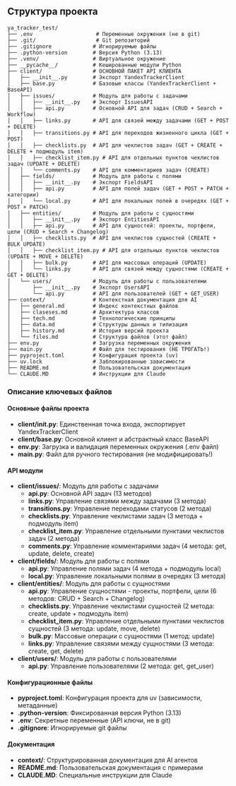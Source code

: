 ## Структура проекта

```
ya_tracker_test/
├── .env                    # Переменные окружения (не в git)
├── .git/                   # Git репозиторий
├── .gitignore             # Игнорируемые файлы
├── .python-version        # Версия Python (3.13)
├── .venv/                 # Виртуальное окружение
├── __pycache__/           # Кешированные модули Python
├── client/                # ОСНОВНОЙ ПАКЕТ API КЛИЕНТА
│   ├── __init__.py        # Экспорт YandexTrackerClient
│   ├── base.py            # Базовые классы (YandexTrackerClient + BaseAPI)
│   ├── issues/            # Модуль для работы с задачами
│   │   ├── __init__.py    # Экспорт IssuesAPI
│   │   ├── api.py         # Основной API для задач (CRUD + Search + Workflow)
│   │   ├── links.py       # API для связей между задачами (GET + POST + DELETE)
│   │   ├── transitions.py # API для переходов жизненного цикла (GET + POST)
│   │   ├── checklists.py  # API для чеклистов задач (GET + CREATE + DELETE + подмодуль item)
│   │   ├── checklist_item.py # API для отдельных пунктов чеклистов задач (UPDATE + DELETE)
│   │   └── comments.py    # API для комментариев задач (CREATE)
│   ├── fields/            # Модуль для работы с полями
│   │   ├── __init__.py    # Экспорт FieldsAPI
│   │   ├── api.py         # API для полей задач (GET + POST + PATCH + категории)
│   │   └── local.py       # API для локальных полей в очередях (GET + POST + PATCH)
│   ├── entities/          # Модуль для работы с сущностями
│   │   ├── __init__.py    # Экспорт EntitiesAPI
│   │   ├── api.py         # API для сущностей: проекты, портфели, цели (CRUD + Search + Changelog)
│   │   ├── checklists.py  # API для чеклистов сущностей (CREATE + BULK UPDATE)
│   │   ├── checklist_item.py # API для отдельных пунктов чеклистов (UPDATE + MOVE + DELETE)
│   │   ├── bulk.py        # API для массовых операций (UPDATE)
│   │   └── links.py       # API для связей между сущностями (CREATE + GET + DELETE)
│   └── users/             # Модуль для работы с пользователями
│       ├── __init__.py    # Экспорт UsersAPI
│       └── api.py         # API для пользователей (GET + GET_USER)
├── context/               # Контекстная документация для AI
│   ├── general.md         # Индекс контекстных файлов
│   ├── claseses.md        # Архитектура классов
│   ├── tech.md            # Технологические принципы
│   ├── data.md            # Структуры данных и типизация
│   ├── history.md         # История версий проекта
│   └── files.md           # Структура файлов (этот файл)
├── env.py                 # Загрузка переменных окружения
├── main.py                # Файл для тестирования (НЕ ТРОГАТЬ!)
├── pyproject.toml         # Конфигурация проекта (uv)
├── uv.lock                # Заблокированные зависимости
├── README.md              # Пользовательская документация
└── CLAUDE.MD              # Инструкции для Claude
```

### Описание ключевых файлов

#### Основные файлы проекта
- **client/__init__.py**: Единственная точка входа, экспортирует YandexTrackerClient
- **client/base.py**: Основной клиент и абстрактный класс BaseAPI
- **env.py**: Загрузка и валидация переменных окружения (.env файл)
- **main.py**: Файл для ручного тестирования (не модифицировать!)

#### API модули
- **client/issues/**: Модуль для работы с задачами
  - **api.py**: Основной API задач (13 методов)
  - **links.py**: Управление связями между задачами (3 метода)
  - **transitions.py**: Управление переходами статусов (2 метода)
  - **checklists.py**: Управление чеклистами задач (3 метода + подмодуль item)
  - **checklist_item.py**: Управление отдельными пунктами чеклистов задач (2 метода)
  - **comments.py**: Управление комментариями задач (4 метода: get, update, delete, create)
- **client/fields/**: Модуль для работы с полями
  - **api.py**: Управление полями задач (4 метода + подмодуль local)
  - **local.py**: Управление локальными полями в очередях (3 метода)
- **client/entities/**: Модуль для работы с сущностями
  - **api.py**: Управление сущностями - проекты, портфели, цели (6 методов: CRUD + Search + Changelog)
  - **checklists.py**: Управление чеклистами сущностей (2 метода: create, update + подмодуль item)
  - **checklist_item.py**: Управление отдельными пунктами чеклистов сущностей (3 метода: update, move, delete)
  - **bulk.py**: Массовые операции с сущностями (1 метод: update)
  - **links.py**: Управление связями между сущностями (3 метода: create, get, delete)
- **client/users/**: Модуль для работы с пользователями
  - **api.py**: Управление пользователями (2 метода: get, get_user)

#### Конфигурационные файлы
- **pyproject.toml**: Конфигурация проекта для uv (зависимости, метаданные)
- **.python-version**: Фиксированная версия Python (3.13)
- **.env**: Секретные переменные (API ключи, не в git)
- **.gitignore**: Игнорируемые git файлы

#### Документация
- **context/**: Структурированная документация для AI агентов
- **README.md**: Пользовательская документация с примерами
- **CLAUDE.MD**: Специальные инструкции для Claude